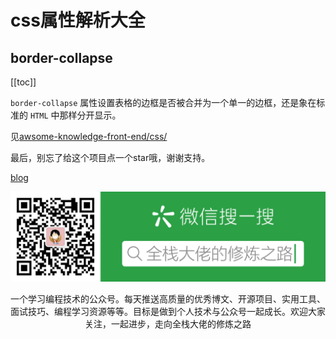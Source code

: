 # css属性解析大全
## border-collapse
[[toc]]

`border-collapse` 属性设置表格的边框是否被合并为一个单一的边框，还是象在标准的 `HTML` 中那样分开显示。

见[awsome-knowledge-front-end/css/](https://github.com/awsome-knowledge/awsome-knowledge-front-end/tree/master/css)


最后，别忘了给这个项目点一个star哦，谢谢支持。

[blog](https://github.com/qiufeihong2018/vuepress-blog)

![](../public/微信公众号.png)

一个学习编程技术的公众号。每天推送高质量的优秀博文、开源项目、实用工具、面试技巧、编程学习资源等等。目标是做到个人技术与公众号一起成长。欢迎大家关注，一起进步，走向全栈大佬的修炼之路

<style scoped>
    p:nth-last-child(2) {
        text-align: center
    }
</style>